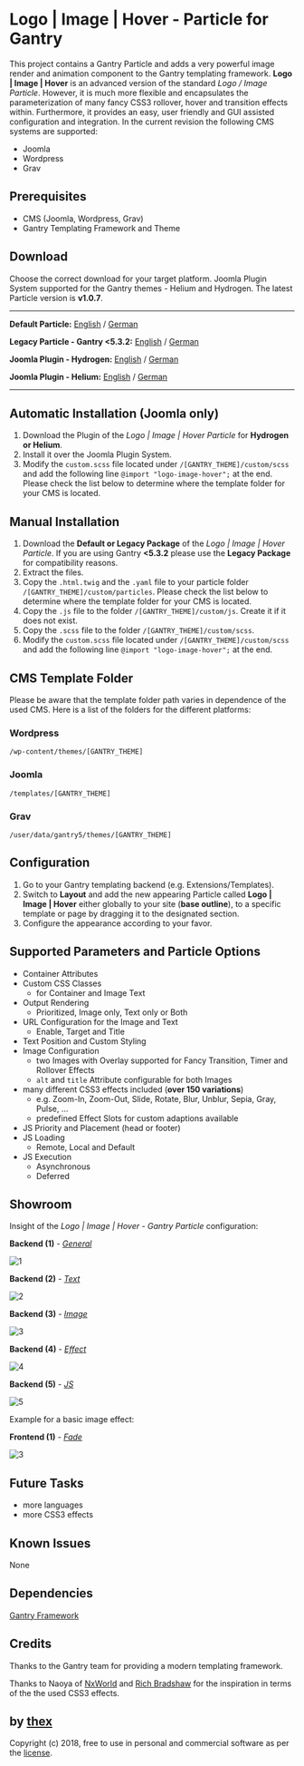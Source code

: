 # Logo | Image | Hover - Particle for Gantry
This project contains a Gantry Particle and adds a very powerful image render and animation component to the Gantry templating framework. **Logo | Image | Hover** is an advanced version of the standard *Logo / Image Particle*. However, it is much more flexible and encapsulates the parameterization of many fancy CSS3 rollover, hover and transition effects within. Furthermore, it provides an easy, user friendly and GUI assisted configuration and integration. In the current revision the following CMS systems are supported:
* Joomla
* Wordpress
* Grav

## Prerequisites
* CMS (Joomla, Wordpress, Grav)
* Gantry Templating Framework and Theme

## Download
Choose the correct download for your target platform. Joomla Plugin System supported for the Gantry themes - Helium and Hydrogen. The latest Particle version is **v1.0.7**.
___
**Default Particle:**
[English](https://github.com/thexmanxyz/Logo-Image-Hover-Gantry/releases/download/v1.0.7/lih.particle.only.EN.v1.0.7.zip) / [German](https://github.com/thexmanxyz/Logo-Image-Hover-Gantry/releases/download/v1.0.7/lih.particle.only.DE.v1.0.7.zip)

**Legacy Particle - Gantry <5.3.2:**
[English](https://github.com/thexmanxyz/Logo-Image-Hover-Gantry/releases/download/v1.0.7/lih.particle.only.legacy.EN.v1.0.7.zip) / [German](https://github.com/thexmanxyz/Logo-Image-Hover-Gantry/releases/download/v1.0.7/lih.particle.only.legacy.DE.v1.0.7.zip)

**Joomla Plugin - Hydrogen:**
[English](https://github.com/thexmanxyz/Logo-Image-Hover-Gantry/releases/download/v1.0.7/lih.j3.hydrogen.EN.v1.0.7.zip) / [German](https://github.com/thexmanxyz/Logo-Image-Hover-Gantry/releases/download/v1.0.7/lih.j3.hydrogen.DE.v1.0.7.zip)

**Joomla Plugin - Helium:**
[English](https://github.com/thexmanxyz/Logo-Image-Hover-Gantry/releases/download/v1.0.7/lih.j3.helium.EN.v1.0.7.zip) / [German](https://github.com/thexmanxyz/Logo-Image-Hover-Gantry/releases/download/v1.0.7/lih.j3.helium.DE.v1.0.7.zip)
___

## Automatic Installation (Joomla only)
1. Download the Plugin of the *Logo | Image | Hover Particle* for **Hydrogen or Helium**.
2. Install it over the Joomla Plugin System.
3. Modify the `custom.scss` file located under `/[GANTRY_THEME]/custom/scss` and add the following line `@import "logo-image-hover";` at the end. Please check the list below to determine where the template folder for your CMS is located.

## Manual Installation
1. Download the **Default or Legacy Package** of the *Logo | Image | Hover Particle*. If you are using Gantry **<5.3.2** please use the **Legacy Package** for compatibility reasons.
2. Extract the files.
3. Copy the `.html.twig` and the `.yaml` file to your particle folder `/[GANTRY_THEME]/custom/particles`. Please check the list below to determine where the template folder for your CMS is located.
4. Copy the `.js` file to the folder `/[GANTRY_THEME]/custom/js`. Create it if it does not exist.
5. Copy the `.scss` file to the folder `/[GANTRY_THEME]/custom/scss`.
6. Modify the `custom.scss` file located under `/[GANTRY_THEME]/custom/scss` and add the following line `@import "logo-image-hover";` at the end.

## CMS Template Folder
Please be aware that the template folder path varies in dependence of the used CMS. Here is a list of the folders for the different platforms:

### Wordpress
`/wp-content/themes/[GANTRY_THEME]`

### Joomla
`/templates/[GANTRY_THEME]`

### Grav
`/user/data/gantry5/themes/[GANTRY_THEME]`
   
## Configuration
1. Go to your Gantry templating backend (e.g. Extensions/Templates).
2. Switch to **Layout** and add the new appearing Particle called **Logo | Image | Hover** either globally to your site (**base outline**), to a specific template or page by dragging it to the designated section.
3. Configure the appearance according to your favor.
 
## Supported Parameters and Particle Options
* Container Attributes
* Custom CSS Classes
  * for Container and Image Text
* Output Rendering 
  * Prioritized, Image only, Text only or Both
* URL Configuration for the Image and Text
  * Enable, Target and Title
* Text Position and Custom Styling
* Image Configuration
  * two Images with Overlay supported for Fancy Transition, Timer and Rollover Effects
  * `alt` and `title` Attribute configurable for both Images
* many different CSS3 effects included (**over 150 variations**)
  * e.g. Zoom-In, Zoom-Out, Slide, Rotate, Blur, Unblur, Sepia, Gray, Pulse, ...
  * predefined Effect Slots for custom adaptions available 
* JS Priority and Placement (head or footer)
* JS Loading
  * Remote, Local and Default
* JS Execution
  * Asynchronous
  * Deferred

## Showroom
Insight of the *Logo | Image | Hover - Gantry Particle* configuration:

**Backend (1)** - *[General](/screenshots/backend_general.png)*

![1](/screenshots/backend_general.png)

**Backend (2)** - *[Text](/screenshots/backend_text.png)*

![2](/screenshots/backend_text.png)

**Backend (3)** - *[Image](/screenshots/backend_image.png)*

![3](/screenshots/backend_image.png)

**Backend (4)** - *[Effect](/screenshots/backend_effect.png)*

![4](/screenshots/backend_effect.png)

**Backend (5)** - *[JS](/screenshots/backend_js.png)*

![5](/screenshots/backend_js.png)

Example for a basic image effect:

**Frontend (1)** - *[Fade](/screenshots/frontend_fade.gif)*

![3](/screenshots/frontend_fade.gif)

## Future Tasks
* more languages
* more CSS3 effects

## Known Issues
None

## Dependencies
[Gantry Framework](http://gantry.org/)

## Credits
Thanks to the Gantry team for providing a modern templating framework.

Thanks to Naoya of [NxWorld](https://www.nxworld.net/tips/css-image-hover-effects.html) and [Rich Bradshaw](http://css3.bradshawenterprises.com/cfimg/) for the inspiration in terms of the the used CSS3 effects.

## by [thex](https://github.com/thexmanxyz)
Copyright (c) 2018, free to use in personal and commercial software as per the [license](/LICENSE.md).
